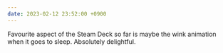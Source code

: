 ```yaml
---
date: 2023-02-12 23:52:00 +0900
---
```


Favourite aspect of the Steam Deck so far is maybe the wink animation when it goes to sleep. Absolutely delightful.
